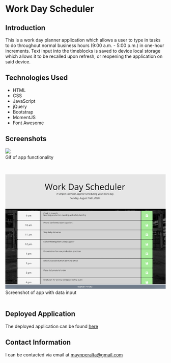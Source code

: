 # Work Day Scheduler
## Introduction

This is a work day planner application which allows a user to type in tasks to do throughout normal business hours (9:00 a.m. - 5:00 p.m.) in one-hour increments. Text input into the timeblocks is saved to device local storage which allows it to be recalled upon refresh, or reopening the application on said device.

## Technologies Used
* HTML
* CSS
* JavaScript
* jQuery
* Bootstrap
* MomentJS
* Font Awesome

## Screenshots

![](Assets/demogif.gif)
<br/>
Gif of app functionality

<br/>

![](Assets/Shot2.png)
<br/>
Screenshot of app with data input
<br/>
<br/>


## Deployed Application
The deployed application can be found [here](https://maynperalta.github.io/DayPlanner/)

## Contact Information

I can be contacted via email at <maynperalta@gmail.com>